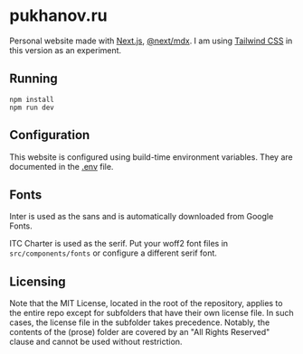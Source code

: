 # pukhanov.ru

Personal website made with [Next.js](https://nextjs.org/), [@next/mdx](https://nextjs.org/docs/app/building-your-application/configuring/mdx). I am using [Tailwind CSS](https://tailwindcss.com/) in this version as an experiment.

## Running

```
npm install
npm run dev
```

## Configuration

This website is configured using build-time environment variables. They are documented in the [.env](.env) file.

## Fonts

Inter is used as the sans and is automatically downloaded from Google Fonts.

ITC Charter is used as the serif. Put your woff2 font files in `src/components/fonts` or configure a different serif font.

## Licensing

Note that the MIT License, located in the root of the repository, applies to the entire repo except for subfolders that have their own license file. In such cases, the license file in the subfolder takes precedence. Notably, the contents of the (prose) folder are covered by an "All Rights Reserved" clause and cannot be used without restriction.
